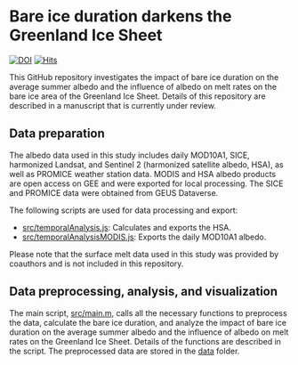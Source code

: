 # Bare ice duration darkens the Greenland Ice Sheet
[![DOI](https://zenodo.org/badge/DOI/10.5281/zenodo.12735482.svg)](https://doi.org/10.5281/zenodo.12735482)
[![Hits](https://hits.seeyoufarm.com/api/count/incr/badge.svg?url=https%3A%2F%2Fgithub.com%2Ffsn1995%2FTemporal-variations-of-the-darkening-of-surface-ice-on-the-GrIS&count_bg=%2379C83D&title_bg=%23555555&icon=&icon_color=%23E7E7E7&title=hits&edge_flat=false)](https://hits.seeyoufarm.com)
 
This GitHub repository investigates the impact of bare ice duration on the average summer albedo and the influence of albedo on melt rates on the bare ice area of the Greenland Ice Sheet. 
Details of this repository are described in a manuscript that is currently under review.

## Data preparation
The albedo data used in this study includes daily MOD10A1, SICE, harmonized Landsat, and Sentinel 2 (harmonized satellite albedo, HSA), as well as PROMICE weather station data. 
MODIS and HSA albedo products are open access on GEE and were exported for local processing.
The SICE and PROMICE data were obtained from GEUS Dataverse. 

The following scripts are used for data processing and export:
- [src/temporalAnalysis.js](src/temporalAnalysis.js): Calculates and exports the HSA.
- [src/temporalAnalysisMODIS.js](src/temporalAnalysisMODIS.js): Exports the daily MOD10A1 albedo.

Please note that the surface melt data used in this study was provided by coauthors and is not included in this repository.

## Data preprocessing, analysis, and visualization
The main script, [src/main.m](src/main.m), calls all the necessary functions to preprocess the data, calculate the bare ice duration, and analyze the impact of bare ice duration on the average summer albedo and the influence of albedo on melt rates on the Greenland Ice Sheet. Details of the functions are described in the script.
The preprocessed data are stored in the [data](data) folder.
